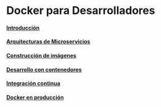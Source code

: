 # Docker para Desarrolladores

#### [Introducción](1_introduccion/)
#### [Arquitecturas de Microservicios](2_arquitecturas_de_microservicios.md)
#### [Construcción de imágenes](3_construccion_de_imagenes.md)
#### [Desarrollo con contenedores](4_desarrollo_con_contenedores.md)
#### [Integración continua](5_integracion_continua.md)
#### [Docker en producción](6_docker_en_produccion.md)